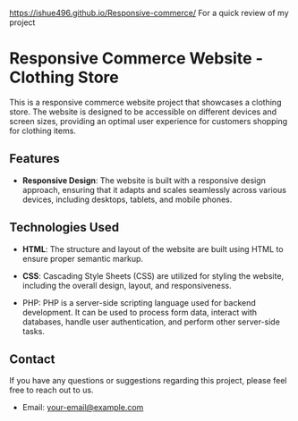 https://ishue496.github.io/Responsive-commerce/  For a quick review of my project

# Responsive Commerce Website - Clothing Store

This is a responsive commerce website project that showcases a clothing store. The website is designed to be accessible on different devices and screen sizes, providing an optimal user experience for customers shopping for clothing items.

## Features

- **Responsive Design**: The website is built with a responsive design approach, ensuring that it adapts and scales seamlessly across various devices, including desktops, tablets, and mobile phones.

## Technologies Used

- **HTML**: The structure and layout of the website are built using HTML to ensure proper semantic markup.

- **CSS**: Cascading Style Sheets (CSS) are utilized for styling the website, including the overall design, layout, and responsiveness.
 
- PHP: PHP is a server-side scripting language used for backend development. It can be used to process form data, interact with databases, handle user authentication, and perform other server-side tasks.

## Contact

If you have any questions or suggestions regarding this project, please feel free to reach out to us.

- Email: [your-email@example.com](ishmaelshumba19@gmail.com)
